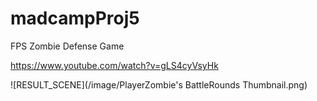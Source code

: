 # madcampProj5
FPS Zombie Defense Game

https://www.youtube.com/watch?v=gLS4cyVsyHk

![RESULT_SCENE](/image/PlayerZombie's BattleRounds Thumbnail.png)

